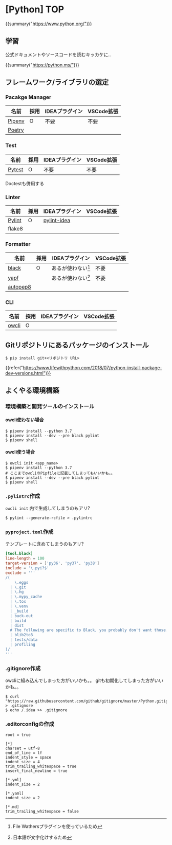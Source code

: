 # [Python] TOP

{{summary("https://www.python.org/")}}


学習
----

公式ドキュメントやソースコードを読むキッカケに..

{{summary("https://python.ms/")}}


フレームワーク/ライブラリの選定
-------------------------------

### Pacakge Manager

|   名前   | 採用 | IDEAプラグイン | VSCode拡張 |
| -------- | ---- | -------------- | ---------- |
| [Pipenv] | O    | 不要           | 不要       |
| [Poetry] |      |                |            |

[Pipenv]: https://docs.pipenv.org/en/latest/
[Poetry]: https://poetry.eustace.io/


### Test

|   名前   | 採用 | IDEAプラグイン | VSCode拡張 |
| -------- | ---- | -------------- | ---------- |
| [Pytest] | O    | 不要           | 不要       |

[Pytest]: https://docs.pytest.org/en/latest/

Doctestも併用する


### Linter

|   名前   | 採用 | IDEAプラグイン | VSCode拡張 |
| -------- | ---- | -------------- | ---------- |
| [Pylint] | O    | [pylint-idea]  |            |
| flake8   |      |                |            |

[pylint]: http://pylint.pycqa.org/en/latest/
[pylint-idea]: https://plugins.jetbrains.com/plugin/11084-pylint

### Formatter

|    名前    | 採用 |   IDEAプラグイン   | VSCode拡張 |
| ---------- | ---- | ------------------ | ---------- |
| [black]    | O    | あるが使わない[^1] | 不要       |
| [yapf]     |      | あるが使わない[^2] | 不要       |
| [autopep8] |      |                    |            |

[black]: https://github.com/python/black
[yapf]: https://github.com/google/yapf
[autopep8]: https://pypi.org/project/autopep8/

[^1]: File Wathersプラグインを使っているため
[^2]: 日本語が文字化けするため


### CLI

|  名前   | 採用 | IDEAプラグイン | VSCode拡張 |
| ------- | ---- | -------------- | ---------- |
| [owcli] | O    |                |            |

[owcli]: https://github.com/tadashi-aikawa/owcli


Gitリポジトリにあるパッケージのインストール
-------------------------------------------

```
$ pip install git+<リポジトリ URL>
```

{{refer("https://www.lifewithpython.com/2018/07/python-install-package-dev-versions.html")}}


よくやる環境構築
----------------

### 環境構築と開発ツールのインストール

#### owcli使わない場合

```
$ pipenv install --python 3.7
$ pipenv install --dev --pre black pylint
$ pipenv shell
```

#### owcli使う場合

```
$ owcli init <app_name>
$ pipenv install --python 3.7
# ここまでowcliのPipfileに記載してしまってもいいかも。。
$ pipenv install --dev --pre black pylint
$ pipenv shell
```

### `.pylintrc`作成

`owcli init` 内で生成してしまうのもアリ?

```
$ pylint --generate-rcfile > .pylintrc
```

### `pyproject.toml`作成

テンプレートに含めてしまうのもアリ?

```toml
[tool.black]
line-length = 100
target-version = ['py36', 'py37', 'py38']
include = '\.pyi?$'
exclude = '''
/(
    \.eggs
  | \.git
  | \.hg
  | \.mypy_cache
  | \.tox
  | \.venv
  | _build
  | buck-out
  | build
  | dist
  # The following are specific to Black, you probably don't want those.
  | blib2to3
  | tests/data
  | profiling
)/
'''
```

### .gitignore作成

owcliに組み込んでしまった方がいいかも。。
gitも初期化してしまった方がいいかも。。

```
$ curl "https://raw.githubusercontent.com/github/gitignore/master/Python.gitignore" > .gitignore
$ echo /.idea >> .gitignore
```

### .editorconfigの作成

```
root = true

[*]
charset = utf-8
end_of_line = lf
indent_style = space
indent_size = 4
trim_trailing_whitespace = true
insert_final_newline = true

[*.yml]
indent_size = 2

[*.yaml]
indent_size = 2

[*.md]
trim_trailing_whitespace = false
```